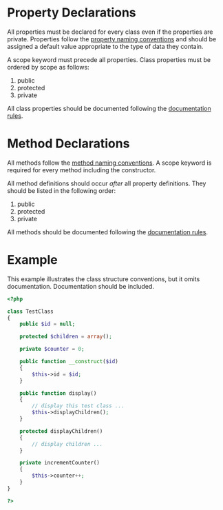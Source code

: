 Property Declarations
=====================

All properties must be declared for every class even if the properties are
private. Properties follow the [property naming conventions](Naming.md) and
should be assigned a default value appropriate to the type of data they
contain.

A scope keyword must precede all properties. Class properties must be ordered
by scope as follows:

 1. public
 2. protected
 3. private

All class properties should be documented following the
[documentation rules](Documentation.md).

Method Declarations
===================
All methods follow the [method naming conventions](Naming.md). A scope
keyword is required for every method including the constructor.

All method definitions should occur *after* all property definitions. They
should be listed in the following order:

 1. public
 2. protected
 3. private

All methods should be documented following the
[documentation rules](Documentation.md).

Example
=======
This example illustrates the class structure conventions, but it omits
documentation. Documentation should be included.

```php
<?php

class TestClass
{
    public $id = null;

    protected $children = array();

    private $counter = 0;

    public function __construct($id)
    {
        $this->id = $id;
    }

    public function display()
    {
        // display this test class ...
        $this->displayChildren();
    }

    protected displayChildren()
    {
        // display children ...
    }

    private incrementCounter()
    {
        $this->counter++;
    }
}

?>
```
